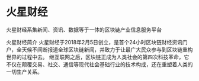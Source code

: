 # 

# 火星财经

火星财经系集新闻、资讯、数据等于一体的区块链产业信息服务平台

火星财经简介 火星财经于2018年2月5日创立，是首个24小时区块链财经资讯门户，全天候不间断报道全球区块链新闻，并致力于让最广大民众参与到区块链重构世界的过程中去。 继互联网之后，区块链正成为人类社会的第四次科技革命，它不仅在颠覆交易、社交、通信等现代社会基础行业的技术构成，还在重塑着人类的一切生产关系。

